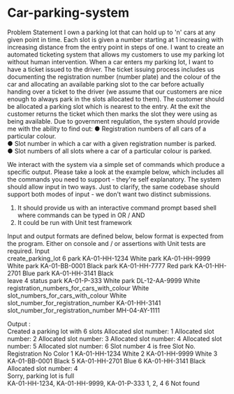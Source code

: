 # Car-parking-system
Problem Statement  I own a parking lot that can hold up to 'n' cars at any given point in time. Each slot is given a number starting at 1 increasing with increasing distance from the entry point in steps of one. I want to create an automated ticketing system that allows my customers to use my parking lot without human intervention.  When a car enters my parking lot, I want to have a ticket issued to the driver. The ticket issuing process includes us documenting the registration number (number plate) and the colour of the car and allocating an available parking slot to the car before actually handing over a ticket to the driver (we assume that our customers are nice enough to always park in the slots allocated to them). The customer should be allocated a parking slot which is nearest to the entry. At the exit the customer returns the ticket which then marks the slot they were using as being available.  Due to government regulation, the system should provide me with the ability to find  out: 
●  Registration numbers of all cars of a particular colour.  
●  Slot number in which a car with a given registration number is parked.  
●  Slot numbers of all slots where a car of a particular colour is parked. 

We interact with the system via a simple set of commands which produce a specific output. Please take a look at the example below, which includes all the commands you need to support - they're self explanatory. The system should allow input in two ways. Just to clarify, the same codebase should support both modes of input - we don't want two distinct submissions. 
1) It should provide us with an interactive command prompt based shell where commands can be typed in 
OR / AND 
2) It could be run with Unit test framework 

Input and output formats are defined below, below format is expected from the program. Either on console and / or assertions with Unit tests are required. 
Input       
create_parking_lot 6 
park KA-01-HH-1234 White 
park KA-01-HH-9999 White
park KA-01-BB-0001 Black 
park KA-01-HH-7777 Red 
park KA-01-HH-2701 Blue
park KA-01-HH-3141 Black  
leave 4 
status 
 park KA-01-P-333 White 
 park DL-12-AA-9999 White 
 registration_numbers_for_cars_with_colour White 
 slot_numbers_for_cars_with_colour White 
 slot_number_for_registration_number KA-01-HH-3141 
 slot_number_for_registration_number MH-04-AY-1111  
 
 
Output :  
Created a parking lot with 6 slots 
Allocated slot number: 1 
Allocated slot number: 2 
Allocated slot number: 3 
Allocated slot number: 4 
Allocated slot number: 5 
Allocated slot number: 6 
Slot number 4 is free 
Slot No. Registration No   Color 
1  KA-01-HH-1234    White 
2  KA-01-HH-9999    White 
3   KA-01-BB-0001    Black 
5  KA-01-HH-2701    Blue 
6  KA-01-HH-3141   Black 
Allocated slot number: 4  
Sorry, parking lot is full  
KA-01-HH-1234, KA-01-HH-9999, KA-01-P-333 
1, 2, 4
6 
Not found
